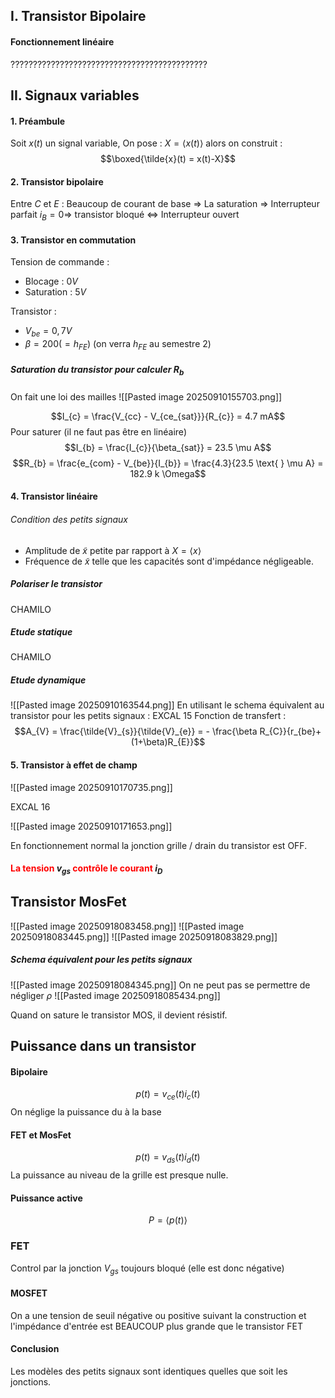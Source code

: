 ## I. Transistor Bipolaire
#### Fonctionnement linéaire
????????????????????????????????????????????

## II. Signaux variables
#### 1. Préambule
Soit $x(t)$ un signal variable, 
On pose : $X = \left< x(t) \right>$
alors on construit : 
$$\boxed{\tilde{x}(t) = x(t)-X}$$


#### 2. Transistor bipolaire
Entre $C$ et $E$ : 
Beaucoup de courant de base $\Rightarrow$ La saturation $\Rightarrow$ Interrupteur parfait
$i_{B} = 0 \Rightarrow$ transistor bloqué $\Leftrightarrow$ Interrupteur ouvert

#### 3. Transistor en commutation
Tension de commande :
- Blocage : $0V$
- Saturation : $5V$

Transistor : 
- $V_{be} = 0,7V$
- $\beta = 200 (= h_{FE})$ (on verra $h_{FE}$ au semestre $2$)

##### Saturation du transistor pour calculer $R_{b}$
On fait une loi des mailles
![[Pasted image 20250910155703.png]]

$$I_{c} = \frac{V_{cc} - V_{ce_{sat}}}{R_{c}} = 4.7 mA$$
Pour saturer (il ne faut pas être en linéaire)
$$I_{b} = \frac{I_{c}}{\beta_{sat}} = 23.5 \mu A$$
$$R_{b} = \frac{e_{com} - V_{be}}{I_{b}} = \frac{4.3}{23.5 \text{ } \mu A} = 182.9 k \Omega$$
#### 4. Transistor linéaire
###### Condition des petits signaux
- Amplitude de $\tilde{x}$ petite par rapport à $X = \left< x \right>$
- Fréquence de $\tilde{x}$ telle que les capacités sont d'impédance négligeable. 

##### Polariser le transistor
CHAMILO

##### Etude statique
CHAMILO
##### Etude dynamique

![[Pasted image 20250910163544.png]]
En utilisant le schema équivalent au transistor pour les petits signaux : EXCAL 15
Fonction de transfert : 
$$A_{V} = \frac{\tilde{V}_{s}}{\tilde{V}_{e}} = - \frac{\beta R_{C}}{r_{be}+(1+\beta)R_{E}}$$
#### 5. Transistor à effet de champ
![[Pasted image 20250910170735.png]]

EXCAL 16

![[Pasted image 20250910171653.png]]

En fonctionnement normal la jonction grille / drain du transistor est OFF.

#### <font color="red">La tension </font> $v_{gs}$ <font color="red">contrôle le courant </font> $i_{D}$

## Transistor MosFet
![[Pasted image 20250918083458.png]]
![[Pasted image 20250918083445.png]]
![[Pasted image 20250918083829.png]]
##### Schema équivalent pour les petits signaux
![[Pasted image 20250918084345.png]]
On ne peut pas se permettre de négliger $\rho$ 
![[Pasted image 20250918085434.png]]

Quand on sature le transistor MOS, il devient résistif. 

## Puissance dans un transistor
#### Bipolaire
$$p(t) = v_{ce}(t) i_{c}(t)$$
On néglige la puissance du à la base
#### FET et MosFet
$$p(t) = v_{ds}(t) i_{d}(t)$$
La puissance au niveau de la grille est presque nulle.

#### Puissance active
$$P = \left< p(t) \right> $$


### FET
Control par la jonction $V_{gs}$ toujours bloqué (elle est donc négative)

#### MOSFET
On a une tension de seuil négative ou positive suivant la construction et l'impédance d'entrée est BEAUCOUP plus grande que le transistor FET

#### Conclusion
Les modèles des petits signaux sont identiques quelles que soit les jonctions.


